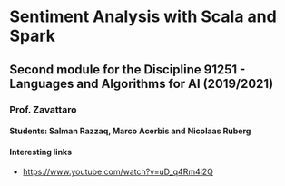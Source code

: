 # Sentiment Analysis with Scala and Spark
## Second module for the Discipline 91251 - Languages and Algorithms for AI (2019/2021)
### Prof. Zavattaro
#### Students: Salman Razzaq, Marco Acerbis and Nicolaas Ruberg

#### Interesting links
* https://www.youtube.com/watch?v=uD_q4Rm4i2Q

